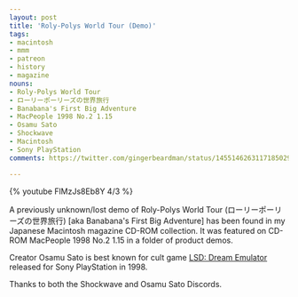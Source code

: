 ```yaml
---
layout: post
title: 'Roly-Polys World Tour (Demo)'
tags:
- macintosh
- mmm
- patreon
- history
- magazine
nouns:
- Roly-Polys World Tour
- ローリーポーリーズの世界旅行
- Banabana's First Big Adventure
- MacPeople 1998 No.2 1.15
- Osamu Sato
- Shockwave
- Macintosh
- Sony PlayStation
comments: https://twitter.com/gingerbeardman/status/1455146263117185029

---
```


{% youtube FlMzJs8Eb8Y 4/3 %}

A previously unknown/lost demo of Roly-Polys World Tour (ローリーポーリーズの世界旅行) [aka Banabana's First Big Adventure] has been found in my Japanese Macintosh magazine CD-ROM collection. It was featured on CD-ROM MacPeople 1998 No.2 1.15 in a folder of product demos.

Creator Osamu Sato is best known for cult game [LSD: Dream Emulator](https://en.wikipedia.org/wiki/LSD:_Dream_Emulator) released for Sony PlayStation in 1998.

Thanks to both the Shockwave and Osamu Sato Discords.
